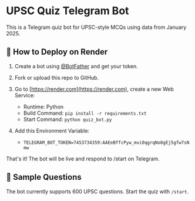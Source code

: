 
# UPSC Quiz Telegram Bot

This is a Telegram quiz bot for UPSC-style MCQs using data from January 2025.

## 🚀 How to Deploy on Render

1. Create a bot using [@BotFather](https://t.me/BotFather) and get your token.

2. Fork or upload this repo to GitHub.

3. Go to [https://render.com](https://render.com), create a new Web Service:
   - Runtime: Python
   - Build Command: `pip install -r requirements.txt`
   - Start Command: `python quiz_bot.py`

4. Add this Environment Variable:
   - `TELEGRAM_BOT_TOKEN=7453734359:AAEeBffcPyw_mvi0qgrqNo8gEj5gfw7sNmw`

That's it! The bot will be live and respond to /start on Telegram.

## 🧪 Sample Questions

The bot currently supports 600 UPSC questions. Start the quiz with `/start`.
